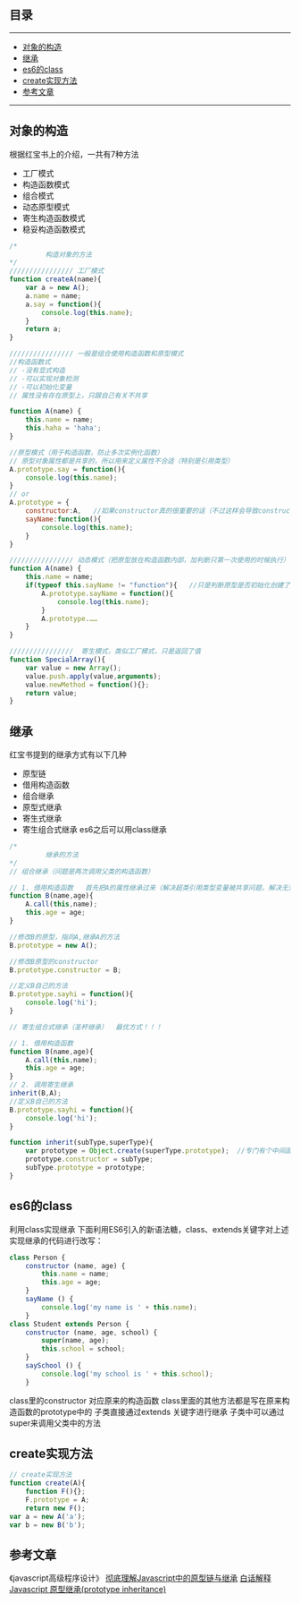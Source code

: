 ## 目录
---
- [对象的构造](#对象的构造)
- [继承](#继承)
- [es6的class](#es6的class)
- [create实现方法](#create实现方法)
- [参考文章](#参考文章)
---

## 对象的构造
根据红宝书上的介绍，一共有7种方法
- 工厂模式
- 构造函数模式
- 组合模式
- 动态原型模式
- 寄生构造函数模式
- 稳妥构造函数模式
```js
/*
         构造对象的方法
*/
//////////////// 工厂模式
function createA(name){
    var a = new A();
    a.name = name;
    a.say = function(){
        console.log(this.name);
    }
    return a;
}

//////////////// 一般是组合使用构造函数和原型模式
//构造函数式 
// -没有显式构造
// -可以实现对象检测
// -可以初始化变量
// 属性没有存在原型上，只跟自己有关不共享

function A(name) {
    this.name = name;
    this.haha = 'haha';
}

//原型模式（用于构造函数，防止多次实例化函数）
// 原型对象属性都是共享的，所以用来定义属性不合适（特别是引用类型）
A.prototype.say = function(){
    console.log(this.name);
}
// or
A.prototype = {
    constructor:A,   //如果constructor真的很重要的话（不过这样会导致constructor是enumerable）
    sayName:function(){
        console.log(this.name);
    }
}

//////////////// 动态模式（把原型放在构造函数内部，加判断只第一次使用的时候执行）
function A(name) {
    this.name = name;
    if(typeof this.sayName != "function"){   //只是判断原型是否初始化创建了这些方法
        A.prototype.sayName = function(){
            console.log(this.name);
        }
        A.prototype.……
    }
}

////////////////  寄生模式，类似工厂模式，只是返回了值
function SpecialArray(){
    var value = new Array();
    value.push.apply(value,arguments);
    value.newMethod = function(){};
    return value;
}

```
## 继承
红宝书提到的继承方式有以下几种
- 原型链
- 借用构造函数
- 组合继承
- 原型式继承
- 寄生式继承
- 寄生组合式继承
es6之后可以用class继承
```js
/*
         继承的方法
*/
// 组合继承（问题是两次调用父类的构造函数）

// 1. 借用构造函数   首先把A的属性继承过来（解决超类引用类型变量被共享问题，解决无法向超类传递参数问题）
function B(name,age){
    A.call(this,name);
    this.age = age;
}

//修改B的原型，指向A,继承A的方法
B.prototype = new A();

//修改B原型的constructor   
B.prototype.constructor = B;

//定义B自己的方法
B.prototype.sayhi = function(){
    console.log('hi');
}

// 寄生组合式继承（圣杯继承）  最优方式！！！

// 1. 借用构造函数 
function B(name,age){
    A.call(this,name);
    this.age = age;
}
// 2. 调用寄生继承
inherit(B,A);
//定义B自己的方法
B.prototype.sayhi = function(){
    console.log('hi');
}

function inherit(subType,superType){
    var prototype = Object.create(superType.prototype);  //专门有个中间函数来传递原型链（不损坏super原型，又能添加方法）
    prototype.constructor = subType;
    subType.prototype = prototype;
}
```
## es6的class
利用class实现继承
下面利用ES6引入的新语法糖，class、extends关键字对上述实现继承的代码进行改写：
```js
class Person {
    constructor (name, age) {
        this.name = name;
        this.age = age;
    }
    sayName () {
        console.log('my name is ' + this.name);
    }
class Student extends Person {
    constructor (name, age, school) {
        super(name, age);
        this.school = school;
    }
    saySchool () {
        console.log('my school is ' + this.school);
    }
```
class里的constructor 对应原来的构造函数
class里面的其他方法都是写在原来构造函数的prototype中的
子类直接通过extends 关键字进行继承
子类中可以通过super来调用父类中的方法
## create实现方法
```js
// create实现方法
function create(A){
    function F(){};
    F.prototype = A;
    return new F();
var a = new A('a');
var b = new B('b');
```
## 参考文章
《javascript高级程序设计》
[彻底理解Javascript中的原型链与继承](https://segmentfault.com/a/1190000007906832)
[白话解释 Javascript 原型继承(prototype inheritance)](https://segmentfault.com/a/1190000008226777)
